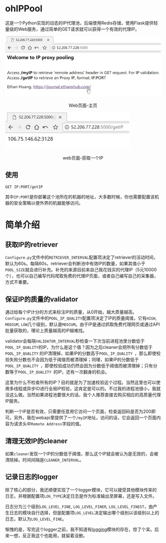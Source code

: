 # ohIPPool

这是一个Python实现的动态的IP代理池，后端使用Redis存储，使用Flask提供轻量级的Web服务，通过简单的GET请求就可以获得一个有效的代理IP。

![](image/ohIPPool-welcome.jpg)

<p align = "center">Web页面-主页</p>

![](image/ohIPPool-getIP.jpg)

<p align = "center">web页面-获取一个IP</p>

## 使用

```
GET IP:PORT/getIP
```

其中`IP:PORT`是你部署这个池所在的机器的地址，大多数时候，你也需要配置该机器的安全策略以便外界的机器能够访问。

# 简单介绍

## 获取IP的retriever

`Configure.py`文件中的`RETRIEVER_INTERVAL`配置项决定了retriever的活动时间，默认为60s。每隔60s，retriever会判断池中有效IP的数量，如果其值小于`POOL_SIZE`就会进行补充。补充的来源目前来自己我花钱买的代理IP（5元10000个），也可以自己编写代码爬取免费的代理IP页面，或者自己编写自己的采集器，方式不重要。

## 保证IP的质量的validator

通过给每个IP计分的方式来标注IP的质量，从0开始，越大质量越高。`Configure.py`文件中的`POOL_IP_QUALITY`配置项决定了IP的质量阈值，它有`HIGH`, `MEDIUM`, `LOW`几个级别，默认是`MEDIUM`。由于IP是通过抓取免费代理网页或通过API批量获取的，理论上质量越高的IP越难找。

validator会每隔`VALIDATOR_INTERVAL`秒检查一下次当前进程池里分数低于`POOL_IP_QUALITY`的IP，为什么是这个值？因为之后cleaner会把所有分数低于`POOL_IP_QUALITY` 的IP清理掉，如果IP的分数高于`POOL_IP_QUALITY `，那么即使校验失败分数也不会因为低于阈值而被清理掉；同理，如果IP的分数低于`POOL_IP_QUALITY `，即使校验成功仍然会因为分数低于阈值而被清理掉；只有分数等于`POOL_IP_QUALITY `的IP，还有一次翻身的机会。

这里为什么不检查所有的IP？目的就是为了加速校验这个过程。当然这里也可以使用多线程或异步IO进行全局IP校验，这肯定是可以的。不过我的进程池很小，我就没这么做。当然如果进程池要很大的话，我个人推荐直接去购买相应的高质量代理IP服务。

判断一个IP是否有效，只需要任意用它访问一个页面，检查返回码是否为200即可。另外，我在webapi里提供了一个`/myIP`地址，访问的话，它会返回一个页面内容为请求头中`Remote Address`字段的值。



## 清理无效IP的cleaner

如果`cleaner`发现一个IP的分数低于阈值，那么这个IP就会被认为是无效的，会被清除掉。时间间隔是`CLEANER_INTERVAL`。



## 记录日志的logger

除了核心的部分，我还顺便实现了一个logger模块，它可以接受其他模块传来的日志，并根据配置项`LOG_TYPE`决定日志是作为标准输出至屏幕，还是写入文件。

日志分为三个级别`LOG_LEVEL_FINE`, `LOG_LEVEL_FINER`, `LOG_LEVEL_FINEST`，由产生日志的模块自行选择，但是配置项`LOG_LEVEL`决定输出哪个级别以该级别以上的日志，默认为`LOG_LEVEL_FINE`。

惭愧的是，写完这个logger之前，我不知道有[logging](https://docs.python.org/3/library/logging.html)模块的存在，惊了个呆。后来一想，反正我这个也能用，就留着没删。